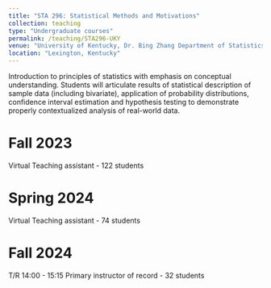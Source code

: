 ```yaml
---
title: "STA 296: Statistical Methods and Motivations"
collection: teaching
type: "Undergraduate courses"
permalink: /teaching/STA296-UKY
venue: "University of Kentucky, Dr. Bing Zhang Department of Statistics"
location: "Lexington, Kentucky"
---
```


Introduction to principles of statistics with emphasis on conceptual understanding. Students will articulate results of statistical description of sample data (including bivariate), application of probability distributions, confidence interval estimation and hypothesis testing to demonstrate properly contextualized analysis of real-world data.

Fall 2023
======
Virtual
Teaching assistant - 122 students

Spring 2024
======
Virtual
Teaching assistant - 74 students

Fall 2024
======
T/R 14:00 - 15:15
Primary instructor of record - 32 students
